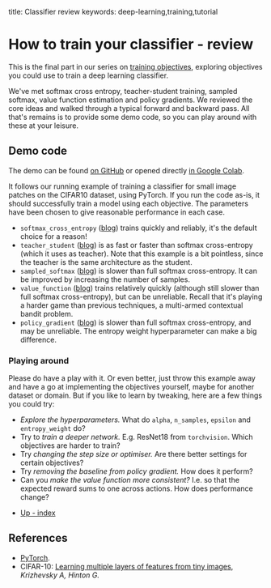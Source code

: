 title: Classifier review
keywords: deep-learning,training,tutorial

# How to train your classifier - review

This is the final part in our series on [training objectives](/index.html#classifier-training-objectives), exploring objectives you could use to train a deep learning classifier.

We've met softmax cross entropy, teacher-student training, sampled softmax, value function estimation and policy gradients. We reviewed the core ideas and walked through a typical forward and backward pass. All that's remains is to provide some demo code, so you can play around with these at your leisure.

## Demo code

The demo can be found [on GitHub]() or opened directly [in Google Colab]().

It follows our running example of training a classifier for small image patches on the CIFAR10 dataset, using PyTorch. If you run the code as-is, it should successfully train a model using each objective. The parameters have been chosen to give reasonable performance in each case.

 - `softmax_cross_entropy` ([blog](../1-xent/article.md)) trains quickly and reliably, it's the default choice for a reason!
 - `teacher_student` ([blog](../2-teacher/article.md)) is as fast or faster than softmax cross-entropy (which it uses as teacher). Note that this example is a bit pointless, since the teacher is the same architecture as the student.
 - `sampled_softmax` ([blog](../3-sampled/article.md)) is slower than full softmax cross-entropy. It can be improved by increasing the number of samples.
 - `value_function` ([blog](../4-value/article.md)) trains relatively quickly (although still slower than full softmax cross-entropy), but can be unreliable. Recall that it's playing a harder game than previous techniques, a multi-armed contextual bandit problem.
 - `policy_gradient` ([blog](../5-policy/article.md)) is slower than full softmax cross-entropy, and may be unreliable. The entropy weight hyperparameter can make a big difference.

### Playing around

Please do have a play with it. Or even better, just throw this example away and have a go at implementing the objectives yourself, maybe for another dataset or domain. But if you like to learn by tweaking, here are a few things you could try:

 - _Explore the hyperparameters._ What do `alpha`, `n_samples`, `epsilon` and `entropy_weight` do?
 - Try to _train a deeper network._ E.g. ResNet18 from `torchvision`. Which objectives are harder to train?
 - Try _changing the step size or optimiser._ Are there better settings for certain objectives?
 - Try _removing the baseline from policy gradient._ How does it perform?
 - Can you _make the value function more consistent?_ I.e. so that the expected reward sums to one across actions. How does performance change?

<ul class="nav nav-pills">
  <li class="nav-item">
    <a class="nav-link" href="/index.html#classifier-training-objectives">Up - index</a>
  </li>
</ul>

## References

 - [PyTorch](https://pytorch.org/).
 - CIFAR-10: [Learning multiple layers of features from tiny images](https://www.cs.toronto.edu/~kriz/learning-features-2009-TR.pdf), _Krizhevsky A, Hinton G._
